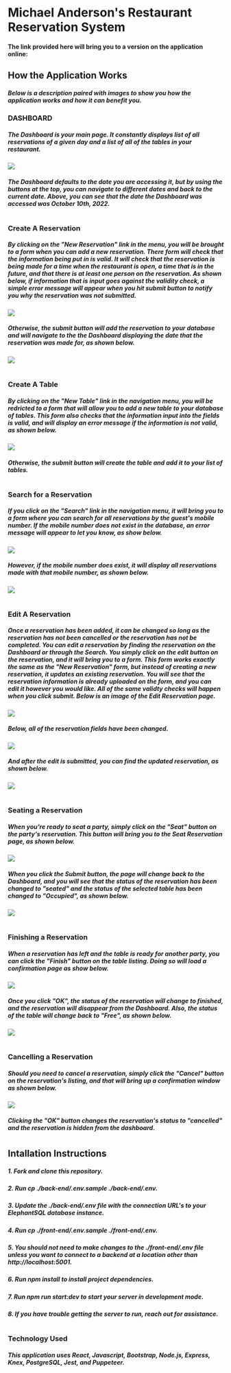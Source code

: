 # Michael Anderson's Restaurant Reservation System

#### The link provided here will bring you to a version on the application online: 


## How the Application Works
##### Below is a description paired with images to show you how the application works and how it can benefit you.



  ### DASHBOARD
  ##### The Dashboard is your main page.  It constantly displays list of all reservations of a given day and a list of all of the tables in your restaurant.  

<img src="./Markdown Images/Screen Shot 2022-10-19 at 9.28.46 AM.png"></img>

  ##### The Dashboard defaults to the date you are accessing it, but by using the buttons at the top, you can navigate to different dates and back to the current date.  Above, you can see that the date the Dashboard was accessed was October 10th, 2022.
#
  ### Create A Reservation

  ##### By clicking on the "New Reservation" link in the menu, you will be brought to a form when you can add a new reservation.  There form will check that the information being put in is valid.  It will check that the reservation is being made for a time when the restaurant is open, a time that is in the future, and that there is at least one person on the reservation.  As shown below, if information that is input goes against the validity check, a simple error message will appear when you hit submit button to notify you why the reservation was not submitted.

  <img src="./Markdown Images/Screen Shot 2022-10-19 at 9.30.08 AM.png"></img>
  
 

  ##### Otherwise, the submit button will add the reservation to your database and will navigate to the the Dashboard displaying the date that the reservation was made for, as shown below.

  <img src="./Markdown Images/Screen Shot 2022-10-19 at 9.30.35 AM.png"></img>

#


### Create A Table

##### By clicking on the "New Table" link in the navigation menu, you will be redricted to a form that will allow you to add a new table to your database of tables.  This form also checks that the information input into the fields is valid, and will display an error message if the information is not valid, as shown below.
<img src="./Markdown Images/Screen Shot 2022-10-19 at 1.12.47 PM.png"></img>

##### Otherwise, the submit button will create the table and add it to your list of tables.

#
### Search for a Reservation
##### If you click on the "Search" link in the navigation menu, it will bring you to a form where you can search for all reservations by the guest's mobile number.  If the mobile number does not exist in the database, an error message will appear to let you know, as show below.

<img src="./Markdown Images/Screen Shot 2022-10-19 at 10.42.56 AM.png"></img>

##### However, if the mobile number does exist, it will display all reservations made with that mobile number, as shown below.

<img src="./Markdown Images/Screen Shot 2022-10-19 at 9.39.02 AM.png"></img>

#

### Edit A Reservation
##### Once a reservation has been added, it can be changed so long as the reservation has not been cancelled or the reservation has not be completed.  You can edit a reservation by finding the reservation on the Dashboard or through the Search.  You simply click on the edit button on the reservation, and it will bring you to a form.  This form works exactly the same as the "New Reservation" form, but instead of creating a new reservation, it updates an existing reservation.  You will see that the reservation information is already uploaded on the form, and you can edit it however you would like.  All of the same validty checks will happen when you click submit.  Below is an image of the Edit Reservation page.

<img src="./Markdown Images/Screen Shot 2022-10-19 at 9.33.20 AM.png"></img>

##### Below, all of the reservation fields have been changed.

<img src="./Markdown Images/Screen Shot 2022-10-19 at 9.34.15 AM.png">

##### And after the edit is submitted, you can find the updated reservation, as shown below.

<img src="./Markdown Images/Screen Shot 2022-10-19 at 9.34.26 AM.png"></img>

#

### Seating a Reservation

##### When you're ready to seat a party, simply click on the "Seat" button on the party's reservation.  This button will bring you to the Seat Reservation page, as shown below.

<img src="./Markdown Images/Screen Shot 2022-10-19 at 9.31.20 AM.png"></img>

##### When you click the Submit button, the page will change back to the Dashboard, and you will see that the status of the reservation has been changed to "seated" and the status of the selected table has been changed to "Occupied", as shown below. 

<img src="./Markdown Images/Screen Shot 2022-10-19 at 9.32.11 AM.png"></img>

#
### Finishing a Reservation

##### When a reservation has left and the table is ready for another party, you can click the "Finish" button on the table listing.  Doing so will load a confirmation page as show below.

<img src="./Markdown Images/Screen Shot 2022-10-19 at 9.32.44 AM.png"></img>

##### Once you click "OK", the status of the reservation will change to finished, and the reservation will disappear from the Dashboard.  Also, the status of the table will change back to "Free", as shown below.

<img src="./Markdown Images/Screen Shot 2022-10-19 at 9.32.55 AM.png"></img>

#
### Cancelling a Reservation

##### Should you need to cancel a reservation, simply click the "Cancel" button on the reservation's listing, and that will bring up a confirmation window as shown below.

<img src="./Markdown Images/Screen Shot 2022-10-19 at 9.35.03 AM.png">

##### Clicking the "OK" button changes the reservation's status to "cancelled" and the reservation is hidden from the dashboard.


#

## Intallation Instructions
  ##### 1. Fork and clone this repository.
##### 2. Run cp ./back-end/.env.sample ./back-end/.env.
##### 3. Update the ./back-end/.env file with the connection URL's to your ElephantSQL database instance.
##### 4. Run cp ./front-end/.env.sample ./front-end/.env.
##### 5. You should not need to make changes to the ./front-end/.env file unless you want to connect to a backend at a location other than http://localhost:5001.
##### 6. Run npm install to install project dependencies.
##### 7. Run npm run start:dev to start your server in development mode.
##### 8. If you have trouble getting the server to run, reach out for assistance.


#

### Technology Used
##### This application uses React, Javascript, Bootstrap, Node.js, Express, Knex, PostgreSQL, Jest, and Puppeteer.

#

###